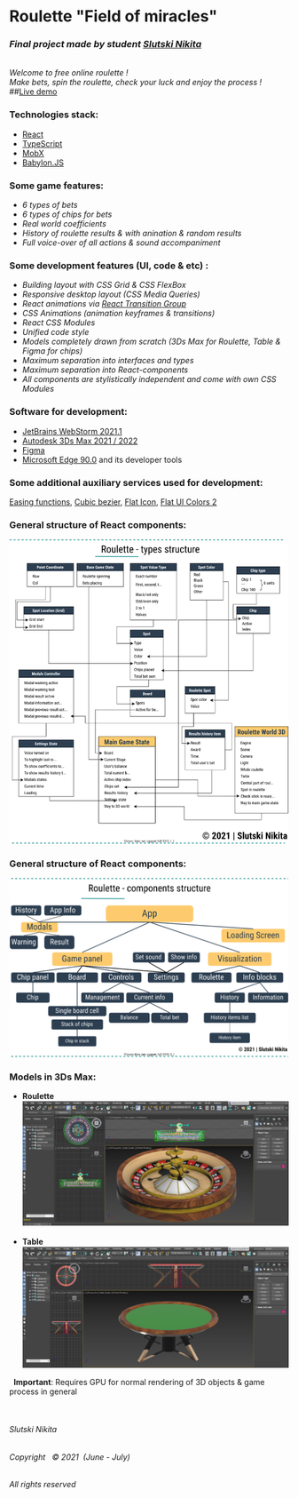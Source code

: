 # Roulette "Field of miracles"

### _Final project made by student [Slutski Nikita](https://github.com/user-of-github)_

&nbsp;  
_Welcome to free online roulette !_  
_Make bets, spin the roulette, check your luck and enjoy the process !_
##[Live demo](http://roulette-course-project.surge.sh/) 
&nbsp;
### Technologies stack:

* [React](https://reactjs.org/)
* [TypeScript](https://www.typescriptlang.org/)
* [MobX](https://mobx.js.org/README.html)
* [Babylon.JS](https://www.babylonjs.com/)

### Some game features:

* _6 types of bets_
* _6 types of chips for bets_
* _Real world coefficients_
* _History of roulette results & with anination & random results_
* _Full voice-over of all actions & sound accompaniment_

### Some development features (UI, code & etc) :
* _Building layout with CSS Grid & CSS FlexBox_
* _Responsive desktop layout (CSS Media Queries)_
* _React animations via [React Transition Group](https://reactcommunity.org/react-transition-group/)_
* _CSS Animations (animation keyframes & transitions)_
* _React CSS Modules_
* _Unified code style_
* _Models completely drawn from scratch (3Ds Max for Roulette, Table & Figma for chips)_
* _Maximum separation into interfaces and types_
* _Maximum separation into React-components_
* _All components are stylistically independent and come with own CSS Modules_

### Software for development:

* [JetBrains WebStorm 2021.1](https://www.jetbrains.com/webstorm/)
* [Autodesk 3Ds Max 2021 / 2022](https://www.autodesk.com/products/3ds-max/overview)
* [Figma](https://www.figma.com/)
* [Microsoft Edge 90.0](https://www.microsoft.com/en-us/edge) and its developer tools

### Some additional auxiliary services used for development:
[Easing functions](https://easings.net/),
[Cubic bezier](https://cubic-bezier.com/),
[Flat Icon](https://www.flaticon.com/),
[Flat UI Colors 2](https://flatuicolors.com/)

### General structure of React components:
![alt text](types-scheme-demo.svg "Roulette")
### General structure of React components:
![alt text](components-scheme-demo.svg "Roulette")
### Models in 3Ds Max:

* __Roulette__
  ![alt text](capture-demo-roulette-model.PNG "Roulette")
  &nbsp;
* __Table__
  ![alt text](capture-demo-table-model.PNG "Table")
  
&nbsp;
__Important__: Requires GPU for normal rendering of 3D objects & game process in general

&nbsp;  

###### Slutski Nikita

###### Copyright &nbsp; © 2021 &nbsp;(June - July)

###### All rights reserved